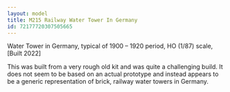 ```yaml
---
layout: model
title: M215 Railway Water Tower In Germany
id: 72177720307505665
---
```


Water Tower in Germany, typical of 1900 – 1920 period, HO (1/87) scale, 
[Built 2022]

This was built from a very rough old kit and was quite a challenging build. It does not seem to be based on an actual prototype and instead appears to be a generic representation of brick, railway water towers in Germany.



